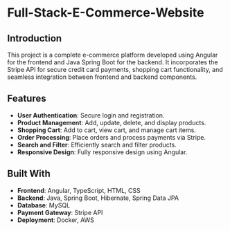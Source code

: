 # Full-Stack-E-Commerce-Website

## Introduction

This project is a complete e-commerce platform developed using Angular for the frontend and Java Spring Boot for the backend. It incorporates the Stripe API for secure credit card payments, shopping cart functionality, and seamless integration between frontend and backend components.

## Features

- **User Authentication**: Secure login and registration.
- **Product Management**: Add, update, delete, and display products.
- **Shopping Cart**: Add to cart, view cart, and manage cart items.
- **Order Processing**: Place orders and process payments via Stripe.
- **Search and Filter**: Efficiently search and filter products.
- **Responsive Design**: Fully responsive design using Angular.

## Built With

- **Frontend**: Angular, TypeScript, HTML, CSS
- **Backend**: Java, Spring Boot, Hibernate, Spring Data JPA
- **Database**: MySQL
- **Payment Gateway**: Stripe API
- **Deployment**: Docker, AWS
